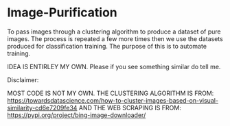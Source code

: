 # Image-Purification
To pass images through a clustering algorithm to produce a dataset of pure images. The process is repeated a few more times then we use the datasets produced for classification training. The purpose of this is to automate training.

IDEA IS ENTIRLEY MY OWN. Please if you see something similar do tell me. 

Disclaimer:

MOST CODE IS NOT MY OWN. THE CLUSTERING ALGORITHM IS FROM: https://towardsdatascience.com/how-to-cluster-images-based-on-visual-similarity-cd6e7209fe34 AND THE WEB SCRAPING IS FROM: https://pypi.org/project/bing-image-downloader/

